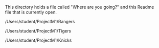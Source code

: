 This directory holds a file called "Where are you going?" and this Readme file that is
currently open.

/Users/student/ProjectM1/Rangers  

/Users/student/ProjectM1/Tigers  

/Users/student/ProjectM1/Knicks
